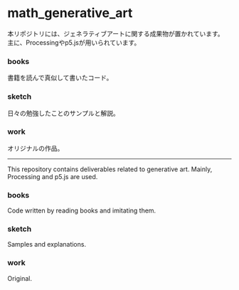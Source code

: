 # math_generative_art

本リポジトリには、ジェネラティブアートに関する成果物が置かれています。
主に、Processingやp5.jsが用いられています。

### books
書籍を読んで真似して書いたコード。

### sketch
日々の勉強したことのサンプルと解説。

### work
オリジナルの作品。

---
This repository contains deliverables related to generative art.
Mainly, Processing and p5.js are used.

### books
Code written by reading books and imitating them.

### sketch
Samples and explanations.

### work
Original.


